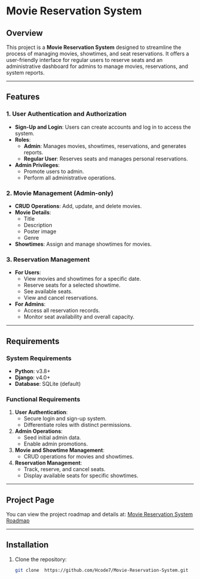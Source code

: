 # Movie Reservation System

## Overview
This project is a **Movie Reservation System** designed to streamline the process of managing movies, showtimes, and seat reservations. It offers a user-friendly interface for regular users to reserve seats and an administrative dashboard for admins to manage movies, reservations, and system reports.

---

## Features

### 1. **User Authentication and Authorization**
- **Sign-Up and Login**: Users can create accounts and log in to access the system.
- **Roles**: 
  - **Admin**: Manages movies, showtimes, reservations, and generates reports.
  - **Regular User**: Reserves seats and manages personal reservations.
- **Admin Privileges**:
  - Promote users to admin.
  - Perform all administrative operations.

### 2. **Movie Management** (Admin-only)
- **CRUD Operations**: Add, update, and delete movies.
- **Movie Details**:
  - Title
  - Description
  - Poster image
  - Genre
- **Showtimes**: Assign and manage showtimes for movies.

### 3. **Reservation Management**
- **For Users**:
  - View movies and showtimes for a specific date.
  - Reserve seats for a selected showtime.
  - See available seats.
  - View and cancel reservations.
- **For Admins**:
  - Access all reservation records.
  - Monitor seat availability and overall capacity.


---

## Requirements

### **System Requirements**
- **Python**: v3.8+
- **Django**: v4.0+
- **Database**: SQLite (default)

### **Functional Requirements**
1. **User Authentication**:
   - Secure login and sign-up system.
   - Differentiate roles with distinct permissions.
2. **Admin Operations**:
   - Seed initial admin data.
   - Enable admin promotions.
3. **Movie and Showtime Management**:
   - CRUD operations for movies and showtimes.
4. **Reservation Management**:
   - Track, reserve, and cancel seats.
   - Display available seats for specific showtimes.

---

## Project Page

You can view the project roadmap and details at: [Movie Reservation System Roadmap](https://roadmap.sh/projects/movie-reservation-system)

---

## Installation

1. Clone the repository:
   ```bash
   git clone  https://github.com/Hcode7/Movie-Reservation-System.git
   
